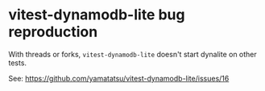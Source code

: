 # vitest-dynamodb-lite bug reproduction

With threads or forks, `vitest-dynamodb-lite` doesn't start dynalite on other tests.

See: https://github.com/yamatatsu/vitest-dynamodb-lite/issues/16
